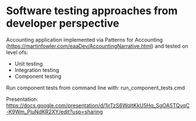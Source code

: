 # Software testing approaches from developer perspective

Accounting application implemented via Patterns for Accounting (https://martinfowler.com/eaaDev/AccountingNarrative.html)
and tested on level ofs:
* Unit testing
* Integration testing
* Component testing

Run component tests from command line with:
run_component_tests.cmd

Presentation: https://docs.google.com/presentation/d/1jrTzS6WqltKkU5Hq_SgOA5TQyqC-K9Wm_PiuNdKR2XY/edit?usp=sharing
